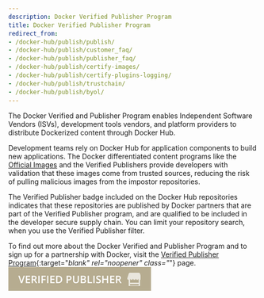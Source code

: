 ```yaml
---
description: Docker Verified Publisher Program
title: Docker Verified Publisher Program
redirect_from:
- /docker-hub/publish/publish/
- /docker-hub/publish/customer_faq/
- /docker-hub/publish/publisher_faq/
- /docker-hub/publish/certify-images/
- /docker-hub/publish/certify-plugins-logging/
- /docker-hub/publish/trustchain/
- /docker-hub/publish/byol/
---
```


The Docker Verified and Publisher Program enables Independent Software Vendors (ISVs), development tools vendors, and platform providers to distribute  Dockerized content through Docker Hub.

Development teams rely on Docker Hub for application components to build new applications. The Docker differentiated content programs like the [Official Images](../official_images.md) and the Verified Publishers provide developers with validation that these images come from trusted sources, reducing the risk of pulling malicious images from the impostor repositories.

The Verified Publisher badge included on the Docker Hub repositories indicates that these repositories are published by Docker partners that are part of the Verified Publisher program, and are qualified to be included in the developer secure supply chain. You can limit your repository search, when you use the Verified Publisher filter.

To find out more about the Docker Verified and Publisher Program and to sign up for a partnership with Docker, visit the [Verified Publisher Program](https://www.docker.com/partners/programs){:target="_blank" rel="noopener" class="_"} page.
![Verification Badge](images/VerifiedPublisherBadge.png)